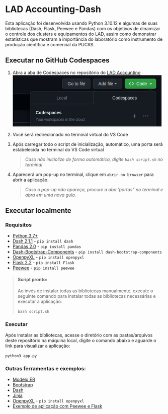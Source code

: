 # LAD Accounting-Dash

Esta aplicação foi desenvolvida usando Python 3.10.12 e algumas de suas bibliotecas (Dash, Flask, Peewee e Pandas) com os objetivos de dinamizar o controle dos clusters e equipamentos do LAD, assim como demonstrar estatísticas que mostram a importância do laboratório como instrumento de produção científica e comercial da PUCRS.
## Executar no GitHub Codespaces
1. Abra a aba de Codespaces no repositório do [LAD Accounting](https://github.com/LAD-PUCRS/LAD_Accounting)
![Codespace](source/assets/images/screen.png)

2. Você será redirecionado no terminal virtual do VS Code

3. Após carregar todo o script de inicialização, automático, uma porta será estabelecida no terminal do VS Code virtual
    > _Caso não inicialize de forma automática, digite `bash script.sh` no terminal_

4. Aparecerá um pop-up no terminal, clique em `abrir no browser` para abrir a aplicação.
    > _Caso o pop-up não apareça, procure a aba 'portas" no terminal e abra em uma nova guia._

## Executar localmente
### Requisitos

- [Python 3.7+](https://www.python.org/)
- [Dash 2.1.1](https://dash.plotly.com/) - `pip install dash`
- [Pandas 2.0](https://pandas.pydata.org/docs/getting_started/index.html) - `pip install pandas`
- [Dash-Bootstrap-Components](https://dash-bootstrap-components.opensource.faculty.ai/) - `pip install dash-bootstrap-components`
- [OpenpyXL](https://openpyxl.readthedocs.io/en/stable/) - `pip install openpyxl`
- [Flask 2.2](https://flask.palletsprojects.com/en/2.2.x/) - `pip install Flask`
- [Peewee](https://docs.peewee-orm.com/en/latest/peewee/installation.html) - `pip install peewee`

> #### Script pronto:
> Ao invés de instalar todas as bibliotecas manualmente, execute o seguinte comando para instalar todas as bibliotecas necessárias e executar a aplicação:
> 
> `bash script.sh`

### Executar

Após instalar as bibliotecas, acesse o diretório com as pastas/arquivos deste repositório na máquina local, digite o comando abaixo e aguarde o link para visualizar a aplicação:

`python3 app.py`

### Outras ferramentas e exemplos:
- [Modelo ER](https://user-images.githubusercontent.com/68079812/182753634-68ca3daf-ed7f-4059-b307-054247fde6da.jpg)
- [Bootstrap](https://getbootstrap.com/docs/5.2/getting-started/introduction/)
- [Dash](https://dash.plotly.com/)
- [Jinja](https://jinja.palletsprojects.com/en/3.1.x/templates/)
- [OpenpyXL](https://openpyxl.readthedocs.io/en/stable/) - `pip install openpyxl`
- [Exemplo de aplicação com Peewee e Flask](https://docs.peewee-orm.com/en/latest/peewee/example.html)
